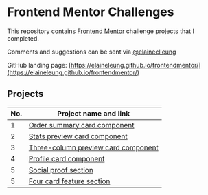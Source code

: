 # Frontend Mentor Challenges

This repository contains [Frontend Mentor](https://www.frontendmentor.io/challenges) challenge projects that I completed.

Comments and suggestions can be sent via [@elaineclleung](https://twitter.com/elaineclleung)

GitHub landing page: [https://elaineleung.github.io/frontendmentor/](https://elaineleung.github.io/frontendmentor/)

## Projects

| No. | Project name and link                                                                             |
| --- | ------------------------------------------------------------------------------------------------- |
| 1   | [Order summary card component](https://elaineleung.github.io/frontendmentor/ordersummary)         |
| 2   | [Stats preview card component](https://elaineleung.github.io/frontendmentor/statspreview)         |
| 3   | [Three-column preview card component](https://elaineleung.github.io/frontendmentor/3columnpreview)|
| 4   | [Profile card component](https://elaineleung.github.io/frontendmentor/profilecard)|
| 5   | [Social proof section](https://elaineleung.github.io/frontendmentor/socialproofsection/)|
| 5   | [Four card feature section](https://elaineleung.github.io/frontendmentor/fourcardfeaturesection/)|
